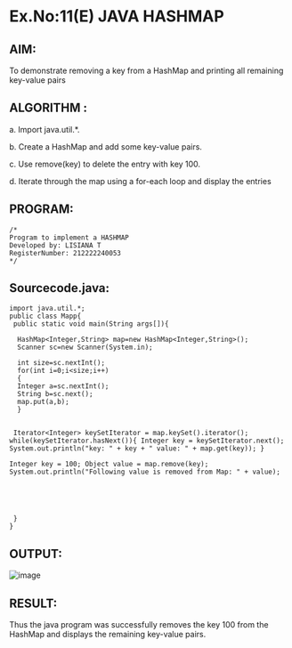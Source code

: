 # Ex.No:11(E)  JAVA HASHMAP

## AIM:
To demonstrate removing a key from a HashMap and printing all remaining key-value pairs
## ALGORITHM :

a.	Import java.util.*.

b.	Create a HashMap and add some key-value pairs.

c.	Use remove(key) to delete the entry with key 100.

d.	Iterate through the map using a for-each loop and display the entries

## PROGRAM:
 ```
/*
Program to implement a HASHMAP
Developed by: LISIANA T
RegisterNumber: 212222240053 
*/
```

## Sourcecode.java:
```
import java.util.*;  
public class Mapp{  
 public static void main(String args[]){ 
     
  HashMap<Integer,String> map=new HashMap<Integer,String>(); 
  Scanner sc=new Scanner(System.in);
  
  int size=sc.nextInt();
  for(int i=0;i<size;i++)
  {
  Integer a=sc.nextInt();
  String b=sc.next();
  map.put(a,b);  
  } 
 
  
 Iterator<Integer> keySetIterator = map.keySet().iterator(); while(keySetIterator.hasNext()){ Integer key = keySetIterator.next(); System.out.println("key: " + key + " value: " + map.get(key)); }

Integer key = 100; Object value = map.remove(key); System.out.println("Following value is removed from Map: " + value);





 }  
}  

```





## OUTPUT:

![image](https://github.com/user-attachments/assets/a3ffcf0b-e605-47f2-ae78-f0cc3abb361b)


## RESULT:
Thus the java program was successfully removes the key 100 from the HashMap and displays the remaining key-value pairs.




